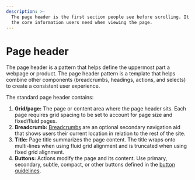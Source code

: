 ```yaml
---
description: >-
  The page header is the first section people see before scrolling. It provides
  the core information users need when viewing the page.
---
```


# Page header

The page header is a pattern that helps define the uppermost part a webpage or product. The page header pattern is a template that helps combine other components \(breadcrumbs, headings, actions, and selects\) to create a consistent user experience.

The standard page header contains:

1. **Grid/page:** The page or content area where the page header sits. Each page requires grid spacing to be set to account for page size and fixed/fluid pages.
2. **Breadcrumb:** [Breadcrumbs](/components/breadcrumbs) are an optional secondary navigation aid that shows users their current location in relation to the rest of the site.
3. **Title:** Page title summarizes the page content. The title wraps onto multi-lines when using fluid grid alignment and is truncated when using fixed grid alignment.
4. **Buttons:** Actions modify the page and its content. Use primary, secondary, subtle, compact, or other buttons defined in the [button guidelines](/components/button).


